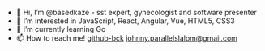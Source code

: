- 👋 Hi, I’m @basedkaze - sst expert, gynecologist and software presenter
- 👀 I’m interested in JavaScript, React, Angular, Vue, HTML5, CSS3
- 🌱 I’m currently learning Go
- 📫 How to reach me!
[github-bck](https://user-images.githubusercontent.com/117788061/206879988-a14bef78-5a40-410c-93e4-dabe55e8ee9a.png)
 johnny.parallelslalom@gmail.com

<!---
parallelslalom/parallelslalom is a ✨ special ✨ repository because its `README.md` (this file) appears on your GitHub profile.
You can click the Preview link to take a look at your changes.
--->
